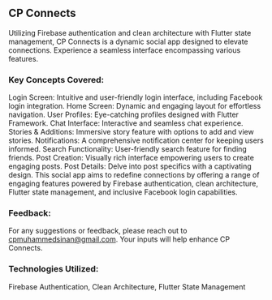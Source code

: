 ## CP Connects

Utilizing Firebase authentication and clean architecture with Flutter state management, CP Connects is a dynamic social app designed to elevate connections. Experience a seamless interface encompassing various features.

### Key Concepts Covered:
Login Screen: Intuitive and user-friendly login interface, including Facebook login integration.
Home Screen: Dynamic and engaging layout for effortless navigation.
User Profiles: Eye-catching profiles designed with Flutter Framework.
Chat Interface: Interactive and seamless chat experience.
Stories & Additions: Immersive story feature with options to add and view stories.
Notifications: A comprehensive notification center for keeping users informed.
Search Functionality: User-friendly search feature for finding friends.
Post Creation: Visually rich interface empowering users to create engaging posts.
Post Details: Delve into post specifics with a captivating design.
This social app aims to redefine connections by offering a range of engaging features powered by Firebase authentication, clean architecture, Flutter state management, and inclusive Facebook login capabilities.

### Feedback:
For any suggestions or feedback, please reach out to cpmuhammedsinan@gmail.com. Your inputs will help enhance CP Connects.

### Technologies Utilized:
Firebase Authentication, Clean Architecture, Flutter State Management

